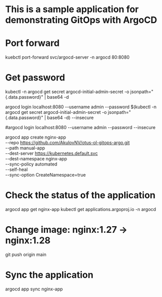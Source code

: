 # This is a sample application for demonstrating GitOps with ArgoCD

# Port forward
kuebctl port-forward svc/argocd-server -n argocd 80:8080

# Get password
kubectl -n argocd get secret argocd-initial-admin-secret -o jsonpath="{.data.password}" | base64 -d

argocd login localhost:8080 --username admin --password $(kubectl -n argocd get secret argocd-initial-admin-secret -o jsonpath="{.data.password}" | base64 -d) --insecure

#argocd login localhost:8080 --username admin --password <password> --insecure

argocd app create nginx-app \
  --repo https://github.com/AkulovNV/otus-ol-gitops-argo.git \
  --path manual-app \
  --dest-server https://kubernetes.default.svc \
  --dest-namespace nginx-app \
  --sync-policy automated \
  --self-heal \
  --sync-option CreateNamespace=true

# Check the status of the application
argocd app get nginx-app
kubectl get applications.argoproj.io -n argocd

# Change image: nginx:1.27 -> nginx:1.28
git push origin main

# Sync the application
argocd app sync nginx-app 
